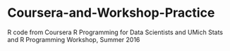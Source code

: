 # Coursera-and-Workshop-Practice
R code from Coursera R Programming for Data Scientists and UMich Stats and R Programming Workshop, Summer 2016
